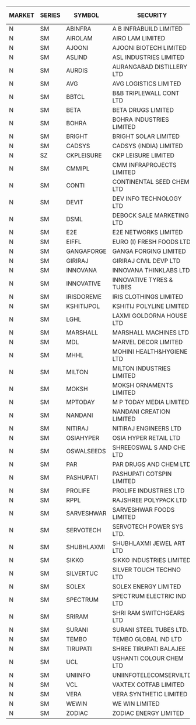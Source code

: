 


| MARKET | SERIES | SYMBOL | SECURITY | PREV CL PR | OPEN PRICE | HIGH PRICE | LOW PRICE | CLOSE PRICE | NET TRDVAL | NET TRDQTY | CORP IND | HI 52 WK | LO 52 WK |
| ----- | ----- | ----- | ----- | ----- | ----- | ----- | ----- | ----- | ----- | ----- | ----- | ----- | ----- |
| N | SM | ABINFRA | A B INFRABUILD LIMITED | 6.75 | 7.00 | 7.00 | 7.00 | 7.00 | 420000.00 | 60000 |  | 12.50 | 5.00 |
| N | SM | AIROLAM | AIRO LAM LIMITED | 29.00 | 25.50 | 28.00 | 25.50 | 27.10 | 402750.00 | 15000 |  | 36.00 | 14.45 |
| N | SM | AJOONI | AJOONI BIOTECH LIMITED | 32.60 | 31.00 | 31.00 | 31.00 | 31.00 | 124000.00 | 4000 |  | 36.50 | 6.35 |
| N | SM | ASLIND | ASL INDUSTRIES LIMITED | 17.60 | 17.60 | 17.65 | 17.60 | 17.60 | 2253000.00 | 128000 |  | 19.00 | 4.75 |
| N | SM | AURDIS | AURANGABAD DISTILLERY LTD | 32.45 | 34.05 | 34.05 | 34.05 | 34.05 | 953400.00 | 28000 |  | 38.95 | 25.80 |
| N | SM | AVG | AVG LOGISTICS LIMITED | 42.75 | 40.65 | 44.85 | 40.65 | 44.85 | 259200.00 | 6000 |  | 69.00 | 23.10 |
| N | SM | BBTCL | B&B TRIPLEWALL CONT LTD | 71.60 | 68.10 | 68.10 | 68.10 | 68.10 | 204300.00 | 3000 |  | 72.60 | 27.20 |
| N | SM | BETA | BETA DRUGS LIMITED | 124.10 | 130.30 | 130.30 | 128.70 | 128.75 | 1556800.00 | 12000 |  | 140.80 | 37.00 |
| N | SM | BOHRA | BOHRA INDUSTRIES LIMITED | 1.65 | 1.60 | 1.60 | 1.60 | 1.60 | 57600.00 | 36000 |  | 2.00 | .35 |
| N | SM | BRIGHT | BRIGHT SOLAR LIMITED | 12.50 | 12.50 | 13.05 | 12.50 | 12.75 | 1188300.00 | 93000 |  | 14.50 | 4.70 |
| N | SM | CADSYS | CADSYS (INDIA) LIMITED | 18.55 | 18.15 | 19.45 | 18.15 | 19.45 | 114100.00 | 6000 |  | 30.15 | 15.50 |
| N | SZ | CKPLEISURE | CKP LEISURE LIMITED | 2.85 | 2.75 | 2.75 | 2.75 | 2.75 | 11000.00 | 4000 |  | 2.85 | 2.75 |
| N | SM | CMMIPL | CMM INFRAPROJECTS LIMITED | 3.95 | 3.95 | 3.95 | 3.95 | 3.95 | 11850.00 | 3000 |  | 7.65 | 2.25 |
| N | SM | CONTI | CONTINENTAL SEED CHEM LTD | 7.35 | 7.70 | 7.70 | 7.70 | 7.70 | 102656.40 | 13332 |  | 45.90 | 5.55 |
| N | SM | DEVIT | DEV INFO TECHNOLOGY LTD | 134.75 | 120.00 | 120.00 | 120.00 | 120.00 | 180000.00 | 1500 |  | 139.55 | 57.00 |
| N | SM | DSML | DEBOCK SALE MARKETING LTD | 8.70 | 9.10 | 9.10 | 9.10 | 9.10 | 54600.00 | 6000 |  | 21.95 | 3.50 |
| N | SM | E2E | E2E NETWORKS LIMITED | 47.30 | 44.95 | 47.00 | 44.95 | 46.25 | 548700.00 | 12000 |  | 61.30 | 13.30 |
| N | SM | EIFFL | EURO (I) FRESH FOODS LTD | 117.65 | 116.00 | 129.40 | 116.00 | 129.15 | 991040.00 | 8000 |  | 129.40 | 64.80 |
| N | SM | GANGAFORGE | GANGA FORGING LIMITED | 30.75 | 30.50 | 30.80 | 30.50 | 30.70 | 735200.00 | 24000 |  | 34.70 | 8.70 |
| N | SM | GIRIRAJ | GIRIRAJ CIVIL DEVP LTD | 45.00 | 43.00 | 45.25 | 42.75 | 45.25 | 7695000.00 | 175200 |  | 47.05 | 20.95 |
| N | SM | INNOVANA | INNOVANA THINKLABS LTD. | 92.95 | 88.45 | 96.00 | 88.45 | 96.00 | 374400.00 | 4000 |  | 125.00 | 70.25 |
| N | SM | INNOVATIVE | INNOVATIVE TYRES & TUBES | 8.60 | 8.75 | 8.75 | 8.20 | 8.30 | 758250.00 | 87000 |  | 10.35 | 5.40 |
| N | SM | IRISDOREME | IRIS CLOTHINGS LIMITED | 60.00 | 59.00 | 59.00 | 59.00 | 59.00 | 330400.00 | 5600 |  | 192.00 | 28.50 |
| N | SM | KSHITIJPOL | KSHITIJ POLYLINE LIMITED | 26.20 | 24.10 | 24.10 | 24.10 | 24.10 | 96400.00 | 4000 |  | 28.25 | 19.20 |
| N | SM | LGHL | LAXMI GOLDORNA HOUSE LTD | 15.00 | 16.60 | 16.60 | 16.60 | 16.60 | 2390400.00 | 144000 |  | 16.60 | 12.50 |
| N | SM | MARSHALL | MARSHALL MACHINES LTD | 12.60 | 13.20 | 13.20 | 13.20 | 13.20 | 277200.00 | 21000 |  | 16.50 | 4.85 |
| N | SM | MDL | MARVEL DECOR LIMITED | 23.85 | 22.70 | 22.70 | 22.70 | 22.70 | 45400.00 | 2000 |  | 28.20 | 16.50 |
| N | SM | MHHL | MOHINI HEALTH&HYGIENE LTD | 22.85 | 22.05 | 22.05 | 22.00 | 22.00 | 132150.00 | 6000 |  | 25.10 | 11.35 |
| N | SM | MILTON | MILTON INDUSTRIES LIMITED | 12.25 | 11.75 | 11.75 | 11.75 | 11.75 | 51700.00 | 4400 |  | 16.35 | 7.00 |
| N | SM | MOKSH | MOKSH ORNAMENTS LIMITED | 36.05 | 36.00 | 37.00 | 34.00 | 36.25 | 1408500.00 | 39000 |  | 42.50 | 21.00 |
| N | SM | MPTODAY | M P TODAY MEDIA LIMITED | 13.40 | 12.75 | 12.75 | 12.75 | 12.75 | 25500.00 | 2000 |  | 21.50 | 9.70 |
| N | SM | NANDANI | NANDANI CREATION LIMITED | 19.95 | 19.10 | 20.65 | 19.05 | 19.85 | 389500.00 | 20000 |  | 24.30 | 7.65 |
| N | SM | NITIRAJ | NITIRAJ ENGINEERS LTD | 50.35 | 47.85 | 47.85 | 47.85 | 47.85 | 71775.00 | 1500 |  | 67.95 | 47.85 |
| N | SM | OSIAHYPER | OSIA HYPER RETAIL LTD | 190.00 | 153.80 | 195.00 | 153.80 | 190.00 | 293460.00 | 1600 |  | 325.00 | 153.80 |
| N | SM | OSWALSEEDS | SHREEOSWAL S AND CHE LTD | 29.00 | 29.00 | 29.00 | 29.00 | 29.00 | 812000.00 | 28000 |  | 50.45 | 21.80 |
| N | SM | PAR | PAR DRUGS AND CHEM LTD | 65.65 | 66.95 | 67.00 | 65.00 | 66.85 | 1200800.00 | 18000 |  | 74.80 | 26.20 |
| N | SM | PASHUPATI | PASHUPATI COTSPIN LIMITED | 63.50 | 65.00 | 65.00 | 64.50 | 64.50 | 207200.00 | 3200 |  | 81.00 | 40.00 |
| N | SM | PROLIFE | PROLIFE INDUSTRIES LTD | 58.00 | 55.50 | 55.50 | 55.50 | 55.50 | 166500.00 | 3000 |  | 67.90 | 30.50 |
| N | SM | RPPL | RAJSHREE POLYPACK LTD | 112.10 | 110.00 | 110.00 | 106.50 | 106.50 | 216500.00 | 2000 |  | 121.00 | 47.75 |
| N | SM | SARVESHWAR | SARVESHWAR FOODS LIMITED | 12.15 | 12.50 | 12.50 | 12.50 | 12.50 | 20000.00 | 1600 |  | 14.80 | 8.45 |
| N | SM | SERVOTECH | SERVOTECH POWER SYS LTD. | 18.80 | 18.95 | 18.95 | 18.95 | 18.95 | 75800.00 | 4000 |  | 23.80 | 7.75 |
| N | SM | SHUBHLAXMI | SHUBHLAXMI JEWEL ART LTD | 17.80 | 16.95 | 16.95 | 16.95 | 16.95 | 33900.00 | 2000 |  | 43.90 | 12.05 |
| N | SM | SIKKO | SIKKO INDUSTRIES LIMITED | 31.00 | 25.20 | 25.50 | 25.20 | 25.50 | 202800.00 | 8000 |  | 33.80 | 18.00 |
| N | SM | SILVERTUC | SILVER TOUCH TECHNO LTD | 89.25 | 89.05 | 98.55 | 89.05 | 98.55 | 187600.00 | 2000 |  | 120.00 | 81.00 |
| N | SM | SOLEX | SOLEX ENERGY LIMITED | 31.80 | 30.60 | 32.00 | 30.60 | 32.00 | 125200.00 | 4000 |  | 38.00 | 19.20 |
| N | SM | SPECTRUM | SPECTRUM ELECTRIC IND LTD | 60.00 | 58.00 | 58.00 | 58.00 | 58.00 | 116000.00 | 2000 |  | 69.00 | 50.00 |
| N | SM | SRIRAM | SHRI RAM SWITCHGEARS LTD | 12.30 | 12.90 | 12.90 | 12.90 | 12.90 | 77400.00 | 6000 |  | 15.10 | 11.20 |
| N | SM | SURANI | SURANI STEEL TUBES LTD. | 19.00 | 19.00 | 19.00 | 19.00 | 19.00 | 38000.00 | 2000 |  | 34.60 | 18.00 |
| N | SM | TEMBO | TEMBO GLOBAL IND LTD | 202.70 | 196.00 | 214.50 | 196.00 | 214.50 | 11785700.00 | 58000 |  | 260.80 | 115.00 |
| N | SM | TIRUPATI | SHREE TIRUPATI BALAJEE | 41.70 | 41.50 | 41.50 | 41.50 | 41.50 | 498000.00 | 12000 |  | 72.25 | 22.40 |
| N | SM | UCL | USHANTI COLOUR CHEM LTD | 36.35 | 42.40 | 42.40 | 33.25 | 35.05 | 221400.00 | 6000 |  | 42.40 | 20.50 |
| N | SM | UNIINFO | UNIINFOTELECOMSERVILTD | 21.10 | 20.10 | 20.10 | 20.05 | 20.05 | 80300.00 | 4000 |  | 28.90 | 7.85 |
| N | SM | VCL | VAXTEX COTFAB LIMITED | 24.30 | 25.00 | 25.00 | 25.00 | 25.00 | 150000.00 | 6000 |  | 27.35 | 15.20 |
| N | SM | VERA | VERA SYNTHETIC LIMITED | 34.70 | 33.00 | 34.00 | 33.00 | 33.05 | 397950.00 | 12000 |  | 112.60 | 33.00 |
| N | SM | WEWIN | WE WIN LIMITED | 35.15 | 36.90 | 36.90 | 36.90 | 36.90 | 36900.00 | 1000 |  | 88.00 | 35.15 |
| N | SM | ZODIAC | ZODIAC ENERGY LIMITED | 13.70 | 13.20 | 13.20 | 13.20 | 13.20 | 52800.00 | 4000 |  | 23.75 | 11.25 |



